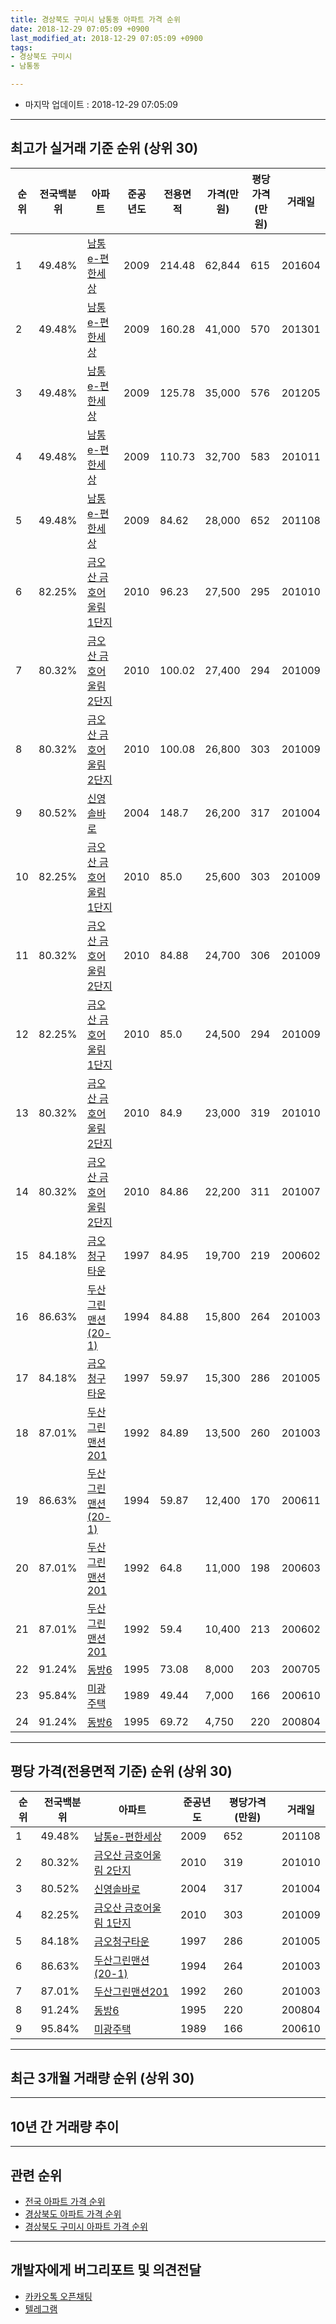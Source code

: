 ```yaml
---
title: 경상북도 구미시 남통동 아파트 가격 순위
date: 2018-12-29 07:05:09 +0900
last_modified_at: 2018-12-29 07:05:09 +0900
tags:
- 경상북도 구미시
- 남통동

---
```


* 마지막 업데이트 : 2018-12-29 07:05:09

---

## 최고가 실거래 기준 순위 (상위 30)


|순위|전국백분위|아파트|준공년도|전용면적|가격(만원)|평당가격(만원)|거래일|
|---|---|---|---|---|---|---|---|
|1|49.48%|[남통e-편한세상](https://search.naver.com/search.naver?query=%EA%B2%BD%EC%83%81%EB%B6%81%EB%8F%84+%EA%B5%AC%EB%AF%B8%EC%8B%9C+%EB%82%A8%ED%86%B5%EB%8F%99+%EB%82%A8%ED%86%B5e-%ED%8E%B8%ED%95%9C%EC%84%B8%EC%83%81)|2009|214.48|62,844|615|201604|
|2|49.48%|[남통e-편한세상](https://search.naver.com/search.naver?query=%EA%B2%BD%EC%83%81%EB%B6%81%EB%8F%84+%EA%B5%AC%EB%AF%B8%EC%8B%9C+%EB%82%A8%ED%86%B5%EB%8F%99+%EB%82%A8%ED%86%B5e-%ED%8E%B8%ED%95%9C%EC%84%B8%EC%83%81)|2009|160.28|41,000|570|201301|
|3|49.48%|[남통e-편한세상](https://search.naver.com/search.naver?query=%EA%B2%BD%EC%83%81%EB%B6%81%EB%8F%84+%EA%B5%AC%EB%AF%B8%EC%8B%9C+%EB%82%A8%ED%86%B5%EB%8F%99+%EB%82%A8%ED%86%B5e-%ED%8E%B8%ED%95%9C%EC%84%B8%EC%83%81)|2009|125.78|35,000|576|201205|
|4|49.48%|[남통e-편한세상](https://search.naver.com/search.naver?query=%EA%B2%BD%EC%83%81%EB%B6%81%EB%8F%84+%EA%B5%AC%EB%AF%B8%EC%8B%9C+%EB%82%A8%ED%86%B5%EB%8F%99+%EB%82%A8%ED%86%B5e-%ED%8E%B8%ED%95%9C%EC%84%B8%EC%83%81)|2009|110.73|32,700|583|201011|
|5|49.48%|[남통e-편한세상](https://search.naver.com/search.naver?query=%EA%B2%BD%EC%83%81%EB%B6%81%EB%8F%84+%EA%B5%AC%EB%AF%B8%EC%8B%9C+%EB%82%A8%ED%86%B5%EB%8F%99+%EB%82%A8%ED%86%B5e-%ED%8E%B8%ED%95%9C%EC%84%B8%EC%83%81)|2009|84.62|28,000|652|201108|
|6|82.25%|[금오산 금호어울림 1단지](https://search.naver.com/search.naver?query=%EA%B2%BD%EC%83%81%EB%B6%81%EB%8F%84+%EA%B5%AC%EB%AF%B8%EC%8B%9C+%EB%82%A8%ED%86%B5%EB%8F%99+%EA%B8%88%EC%98%A4%EC%82%B0+%EA%B8%88%ED%98%B8%EC%96%B4%EC%9A%B8%EB%A6%BC+1%EB%8B%A8%EC%A7%80)|2010|96.23|27,500|295|201010|
|7|80.32%|[금오산 금호어울림 2단지](https://search.naver.com/search.naver?query=%EA%B2%BD%EC%83%81%EB%B6%81%EB%8F%84+%EA%B5%AC%EB%AF%B8%EC%8B%9C+%EB%82%A8%ED%86%B5%EB%8F%99+%EA%B8%88%EC%98%A4%EC%82%B0+%EA%B8%88%ED%98%B8%EC%96%B4%EC%9A%B8%EB%A6%BC+2%EB%8B%A8%EC%A7%80)|2010|100.02|27,400|294|201009|
|8|80.32%|[금오산 금호어울림 2단지](https://search.naver.com/search.naver?query=%EA%B2%BD%EC%83%81%EB%B6%81%EB%8F%84+%EA%B5%AC%EB%AF%B8%EC%8B%9C+%EB%82%A8%ED%86%B5%EB%8F%99+%EA%B8%88%EC%98%A4%EC%82%B0+%EA%B8%88%ED%98%B8%EC%96%B4%EC%9A%B8%EB%A6%BC+2%EB%8B%A8%EC%A7%80)|2010|100.08|26,800|303|201009|
|9|80.52%|[신영솔바로](https://search.naver.com/search.naver?query=%EA%B2%BD%EC%83%81%EB%B6%81%EB%8F%84+%EA%B5%AC%EB%AF%B8%EC%8B%9C+%EB%82%A8%ED%86%B5%EB%8F%99+%EC%8B%A0%EC%98%81%EC%86%94%EB%B0%94%EB%A1%9C)|2004|148.7|26,200|317|201004|
|10|82.25%|[금오산 금호어울림 1단지](https://search.naver.com/search.naver?query=%EA%B2%BD%EC%83%81%EB%B6%81%EB%8F%84+%EA%B5%AC%EB%AF%B8%EC%8B%9C+%EB%82%A8%ED%86%B5%EB%8F%99+%EA%B8%88%EC%98%A4%EC%82%B0+%EA%B8%88%ED%98%B8%EC%96%B4%EC%9A%B8%EB%A6%BC+1%EB%8B%A8%EC%A7%80)|2010|85.0|25,600|303|201009|
|11|80.32%|[금오산 금호어울림 2단지](https://search.naver.com/search.naver?query=%EA%B2%BD%EC%83%81%EB%B6%81%EB%8F%84+%EA%B5%AC%EB%AF%B8%EC%8B%9C+%EB%82%A8%ED%86%B5%EB%8F%99+%EA%B8%88%EC%98%A4%EC%82%B0+%EA%B8%88%ED%98%B8%EC%96%B4%EC%9A%B8%EB%A6%BC+2%EB%8B%A8%EC%A7%80)|2010|84.88|24,700|306|201009|
|12|82.25%|[금오산 금호어울림 1단지](https://search.naver.com/search.naver?query=%EA%B2%BD%EC%83%81%EB%B6%81%EB%8F%84+%EA%B5%AC%EB%AF%B8%EC%8B%9C+%EB%82%A8%ED%86%B5%EB%8F%99+%EA%B8%88%EC%98%A4%EC%82%B0+%EA%B8%88%ED%98%B8%EC%96%B4%EC%9A%B8%EB%A6%BC+1%EB%8B%A8%EC%A7%80)|2010|85.0|24,500|294|201009|
|13|80.32%|[금오산 금호어울림 2단지](https://search.naver.com/search.naver?query=%EA%B2%BD%EC%83%81%EB%B6%81%EB%8F%84+%EA%B5%AC%EB%AF%B8%EC%8B%9C+%EB%82%A8%ED%86%B5%EB%8F%99+%EA%B8%88%EC%98%A4%EC%82%B0+%EA%B8%88%ED%98%B8%EC%96%B4%EC%9A%B8%EB%A6%BC+2%EB%8B%A8%EC%A7%80)|2010|84.9|23,000|319|201010|
|14|80.32%|[금오산 금호어울림 2단지](https://search.naver.com/search.naver?query=%EA%B2%BD%EC%83%81%EB%B6%81%EB%8F%84+%EA%B5%AC%EB%AF%B8%EC%8B%9C+%EB%82%A8%ED%86%B5%EB%8F%99+%EA%B8%88%EC%98%A4%EC%82%B0+%EA%B8%88%ED%98%B8%EC%96%B4%EC%9A%B8%EB%A6%BC+2%EB%8B%A8%EC%A7%80)|2010|84.86|22,200|311|201007|
|15|84.18%|[금오청구타운](https://search.naver.com/search.naver?query=%EA%B2%BD%EC%83%81%EB%B6%81%EB%8F%84+%EA%B5%AC%EB%AF%B8%EC%8B%9C+%EB%82%A8%ED%86%B5%EB%8F%99+%EA%B8%88%EC%98%A4%EC%B2%AD%EA%B5%AC%ED%83%80%EC%9A%B4)|1997|84.95|19,700|219|200602|
|16|86.63%|[두산그린맨션(20-1)](https://search.naver.com/search.naver?query=%EA%B2%BD%EC%83%81%EB%B6%81%EB%8F%84+%EA%B5%AC%EB%AF%B8%EC%8B%9C+%EB%82%A8%ED%86%B5%EB%8F%99+%EB%91%90%EC%82%B0%EA%B7%B8%EB%A6%B0%EB%A7%A8%EC%85%98%2820-1%29)|1994|84.88|15,800|264|201003|
|17|84.18%|[금오청구타운](https://search.naver.com/search.naver?query=%EA%B2%BD%EC%83%81%EB%B6%81%EB%8F%84+%EA%B5%AC%EB%AF%B8%EC%8B%9C+%EB%82%A8%ED%86%B5%EB%8F%99+%EA%B8%88%EC%98%A4%EC%B2%AD%EA%B5%AC%ED%83%80%EC%9A%B4)|1997|59.97|15,300|286|201005|
|18|87.01%|[두산그린맨션201](https://search.naver.com/search.naver?query=%EA%B2%BD%EC%83%81%EB%B6%81%EB%8F%84+%EA%B5%AC%EB%AF%B8%EC%8B%9C+%EB%82%A8%ED%86%B5%EB%8F%99+%EB%91%90%EC%82%B0%EA%B7%B8%EB%A6%B0%EB%A7%A8%EC%85%98201)|1992|84.89|13,500|260|201003|
|19|86.63%|[두산그린맨션(20-1)](https://search.naver.com/search.naver?query=%EA%B2%BD%EC%83%81%EB%B6%81%EB%8F%84+%EA%B5%AC%EB%AF%B8%EC%8B%9C+%EB%82%A8%ED%86%B5%EB%8F%99+%EB%91%90%EC%82%B0%EA%B7%B8%EB%A6%B0%EB%A7%A8%EC%85%98%2820-1%29)|1994|59.87|12,400|170|200611|
|20|87.01%|[두산그린맨션201](https://search.naver.com/search.naver?query=%EA%B2%BD%EC%83%81%EB%B6%81%EB%8F%84+%EA%B5%AC%EB%AF%B8%EC%8B%9C+%EB%82%A8%ED%86%B5%EB%8F%99+%EB%91%90%EC%82%B0%EA%B7%B8%EB%A6%B0%EB%A7%A8%EC%85%98201)|1992|64.8|11,000|198|200603|
|21|87.01%|[두산그린맨션201](https://search.naver.com/search.naver?query=%EA%B2%BD%EC%83%81%EB%B6%81%EB%8F%84+%EA%B5%AC%EB%AF%B8%EC%8B%9C+%EB%82%A8%ED%86%B5%EB%8F%99+%EB%91%90%EC%82%B0%EA%B7%B8%EB%A6%B0%EB%A7%A8%EC%85%98201)|1992|59.4|10,400|213|200602|
|22|91.24%|[동방6](https://search.naver.com/search.naver?query=%EA%B2%BD%EC%83%81%EB%B6%81%EB%8F%84+%EA%B5%AC%EB%AF%B8%EC%8B%9C+%EB%82%A8%ED%86%B5%EB%8F%99+%EB%8F%99%EB%B0%A96)|1995|73.08|8,000|203|200705|
|23|95.84%|[미광주택](https://search.naver.com/search.naver?query=%EA%B2%BD%EC%83%81%EB%B6%81%EB%8F%84+%EA%B5%AC%EB%AF%B8%EC%8B%9C+%EB%82%A8%ED%86%B5%EB%8F%99+%EB%AF%B8%EA%B4%91%EC%A3%BC%ED%83%9D)|1989|49.44|7,000|166|200610|
|24|91.24%|[동방6](https://search.naver.com/search.naver?query=%EA%B2%BD%EC%83%81%EB%B6%81%EB%8F%84+%EA%B5%AC%EB%AF%B8%EC%8B%9C+%EB%82%A8%ED%86%B5%EB%8F%99+%EB%8F%99%EB%B0%A96)|1995|69.72|4,750|220|200804|


---

## 평당 가격(전용면적 기준) 순위 (상위 30)


|순위|전국백분위|아파트|준공년도|평당가격(만원)|거래일|
|---|---|---|---|---|---|
|1|49.48%|[남통e-편한세상](https://search.naver.com/search.naver?query=%EA%B2%BD%EC%83%81%EB%B6%81%EB%8F%84+%EA%B5%AC%EB%AF%B8%EC%8B%9C+%EB%82%A8%ED%86%B5%EB%8F%99+%EB%82%A8%ED%86%B5e-%ED%8E%B8%ED%95%9C%EC%84%B8%EC%83%81)|2009|652|201108|
|2|80.32%|[금오산 금호어울림 2단지](https://search.naver.com/search.naver?query=%EA%B2%BD%EC%83%81%EB%B6%81%EB%8F%84+%EA%B5%AC%EB%AF%B8%EC%8B%9C+%EB%82%A8%ED%86%B5%EB%8F%99+%EA%B8%88%EC%98%A4%EC%82%B0+%EA%B8%88%ED%98%B8%EC%96%B4%EC%9A%B8%EB%A6%BC+2%EB%8B%A8%EC%A7%80)|2010|319|201010|
|3|80.52%|[신영솔바로](https://search.naver.com/search.naver?query=%EA%B2%BD%EC%83%81%EB%B6%81%EB%8F%84+%EA%B5%AC%EB%AF%B8%EC%8B%9C+%EB%82%A8%ED%86%B5%EB%8F%99+%EC%8B%A0%EC%98%81%EC%86%94%EB%B0%94%EB%A1%9C)|2004|317|201004|
|4|82.25%|[금오산 금호어울림 1단지](https://search.naver.com/search.naver?query=%EA%B2%BD%EC%83%81%EB%B6%81%EB%8F%84+%EA%B5%AC%EB%AF%B8%EC%8B%9C+%EB%82%A8%ED%86%B5%EB%8F%99+%EA%B8%88%EC%98%A4%EC%82%B0+%EA%B8%88%ED%98%B8%EC%96%B4%EC%9A%B8%EB%A6%BC+1%EB%8B%A8%EC%A7%80)|2010|303|201009|
|5|84.18%|[금오청구타운](https://search.naver.com/search.naver?query=%EA%B2%BD%EC%83%81%EB%B6%81%EB%8F%84+%EA%B5%AC%EB%AF%B8%EC%8B%9C+%EB%82%A8%ED%86%B5%EB%8F%99+%EA%B8%88%EC%98%A4%EC%B2%AD%EA%B5%AC%ED%83%80%EC%9A%B4)|1997|286|201005|
|6|86.63%|[두산그린맨션(20-1)](https://search.naver.com/search.naver?query=%EA%B2%BD%EC%83%81%EB%B6%81%EB%8F%84+%EA%B5%AC%EB%AF%B8%EC%8B%9C+%EB%82%A8%ED%86%B5%EB%8F%99+%EB%91%90%EC%82%B0%EA%B7%B8%EB%A6%B0%EB%A7%A8%EC%85%98%2820-1%29)|1994|264|201003|
|7|87.01%|[두산그린맨션201](https://search.naver.com/search.naver?query=%EA%B2%BD%EC%83%81%EB%B6%81%EB%8F%84+%EA%B5%AC%EB%AF%B8%EC%8B%9C+%EB%82%A8%ED%86%B5%EB%8F%99+%EB%91%90%EC%82%B0%EA%B7%B8%EB%A6%B0%EB%A7%A8%EC%85%98201)|1992|260|201003|
|8|91.24%|[동방6](https://search.naver.com/search.naver?query=%EA%B2%BD%EC%83%81%EB%B6%81%EB%8F%84+%EA%B5%AC%EB%AF%B8%EC%8B%9C+%EB%82%A8%ED%86%B5%EB%8F%99+%EB%8F%99%EB%B0%A96)|1995|220|200804|
|9|95.84%|[미광주택](https://search.naver.com/search.naver?query=%EA%B2%BD%EC%83%81%EB%B6%81%EB%8F%84+%EA%B5%AC%EB%AF%B8%EC%8B%9C+%EB%82%A8%ED%86%B5%EB%8F%99+%EB%AF%B8%EA%B4%91%EC%A3%BC%ED%83%9D)|1989|166|200610|


---

## 최근 3개월 거래량 순위 (상위 30)


<div style="width:100%;">
    <canvas id="deal_count_ranking" height="250"></canvas>
</div>


<script>
new Chart(document.getElementById("deal_count_ranking"), {
    type: 'horizontalBar',
    data: {
        labels: ['금오청구타운', '두산그린맨션(20-1)', '미광주택', '남통e-편한세상', '금오산 금호어울림 1단지', '금오산 금호어울림 2단지'],
        datasets: [{
            label: '실거래 수',
            data: [9, 3, 3, 2, 2, 1],
            borderColor: "rgba(255, 0, 128, 1)",
            backgroundColor: "rgba(255, 0, 128, 0.5)",
            fill: false,
        }]
    },
    options: {
        responsive: true,
        title: {
            display: true,
            text: '최근 3개월 거래량 순위'
        },
        tooltips: {
            mode: 'index',
            intersect: false,
            callbacks: {
                title: function(tooltipItems, data) {
                    return "실거래 수:";
                },
                label: function(tooltipItem, data) {
                    return data.labels[tooltipItem.index] + ": " + tooltipItem.xLabel;
                }
            }
        },
        hover: {
            mode: 'nearest',
            intersect: true
        },
        scales: {
            xAxes: [{
                display: true,
                scaleLabel: {
                    display: true,
                    labelString: '실거래 수'
                },
                ticks: {
                    suggestedMin: 0,
                }
            }],
            yAxes: [{
                display: true,
                ticks: {
                    autoSkip: false,
                    callback: function(value, index, values) {
                        if (value.length > 15)
                            return value.substr(0, 13) + "...";
                        else
                            return value;
                    }
                },
                scaleLabel: {
                    display: false,
                }
            }]
        }
    }
});

</script>


---

## 10년 간 거래량 추이


<div style="width:100%;">
    <canvas id="deal_progress" height="250"></canvas>
</div>

<script>
new Chart(document.getElementById("deal_progress"), {
    type: 'line',
    data: {
        labels: ['200812','200901','200902','200903','200904','200905','200906','200907','200908','200909','200910','200911','200912','201001','201002','201003','201004','201005','201006','201007','201008','201009','201010','201011','201012','201101','201102','201103','201104','201105','201106','201107','201108','201109','201110','201111','201112','201201','201202','201203','201204','201205','201206','201207','201208','201209','201210','201211','201212','201301','201302','201303','201304','201305','201306','201307','201308','201309','201310','201311','201312','201401','201402','201403','201404','201405','201406','201407','201408','201409','201410','201411','201412','201501','201502','201503','201504','201505','201506','201507','201508','201509','201510','201511','201512','201601','201602','201603','201604','201605','201606','201607','201608','201609','201610','201611','201612','201701','201702','201703','201704','201705','201706','201707','201708','201709','201710','201711','201712','201801','201802','201803','201804','201805','201806','201807','201808','201809','201810','201811','201812'],
        datasets: [{
            label: '실거래 수',
            pointRadius: 1,
            data: [5, 5, 7, 110, 10, 7, 10, 9, 6, 5, 7, 10, 6, 12, 5, 12, 12, 17, 15, 26, 45, 86, 106, 123, 24, 10, 20, 10, 24, 14, 21, 25, 29, 34, 103, 58, 40, 32, 33, 44, 33, 39, 32, 21, 20, 11, 31, 27, 18, 18, 24, 25, 23, 31, 16, 10, 13, 12, 22, 15, 9, 13, 16, 11, 12, 14, 15, 11, 14, 17, 23, 19, 26, 15, 11, 18, 15, 12, 14, 15, 15, 19, 24, 8, 8, 7, 8, 15, 12, 3, 11, 7, 16, 6, 14, 7, 11, 6, 7, 6, 9, 7, 7, 6, 8, 7, 18, 11, 13, 5, 12, 11, 8, 11, 6, 11, 9, 9, 15, 4, 1],
            borderColor: "rgba(255, 201, 14, 1)",
            backgroundColor: "rgba(255, 201, 14, 0.5)",
            fill: true,
        }]
    },
    options: {
        responsive: true,
        title: {
            display: true,
            text: '10년간 거래량 추이'
        },
        tooltips: {
            mode: 'index',
            intersect: false,
        },
        hover: {
            mode: 'nearest',
            intersect: true
        },
        scales: {
            xAxes: [{
                display: true,
                scaleLabel: {
                    display: true,
                    labelString: '년/월'
                }
            }],
            yAxes: [{
                display: true,
                ticks: {
                    suggestedMin: 0,
                },
                scaleLabel: {
                    display: true,
                    labelString: '실거래 수'
                }
            }]
        }
    }
});

</script>


---

## 관련 순위

- [전국 아파트 가격 순위](https://inasie.github.io/apt-ranking/전국)
- [경상북도 아파트 가격 순위](https://inasie.github.io/apt-ranking/경상북도)
- [경상북도 구미시 아파트 가격 순위](https://inasie.github.io/apt-ranking/경상북도-구미시)


---

## 개발자에게 버그리포트 및 의견전달

- [카카오톡 오픈채팅](https://open.kakao.com/o/gLJUAP4)
- [텔레그램](https://t.me/inasie)

